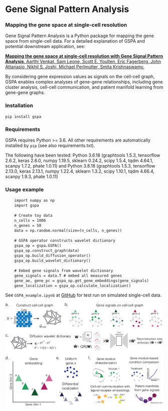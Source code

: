 # Gene Signal Pattern Analysis
### Mapping the gene space at single-cell resolution

Gene Signal Pattern Analysis is a Python package for mapping the gene space from single-cell data. For a detailed explanation of GSPA and potential downstream application, see:

[**Mapping the gene space at single-cell resolution with Gene Signal Pattern Analysis**. Aarthi Venkat, Sam Leone, Scott E. Youlten, Eric Fagerberg, John Attanasio, Nikhil S. Joshi, Michael Perlmutter, Smita Krishnaswamy.](https://www.biorxiv.org/content/10.1101/2023.11.26.568492v1)

By considering gene expression values as signals on the cell-cell graph, GSPA enables complex analyses of gene-gene relationships, including gene cluster analysis, cell-cell communication, and patient manifold learning from gene-gene graphs.

### Installation

```
pip install gspa
```

### Requirements

GSPA requires Python >= 3.6. All other requirements are automatically installed by ``pip`` (see also requirements.txt).

The following have been tested: Python 3.6.18 (graphtools 1.5.3, tensorflow 2.6.2, keras 2.6.0, numpy 1.19.5, sklearn 0.24.2, scipy 1.5.4, tqdm 4.64.1, scanpy 1.7.2, phate 1.0.11) and Python 3.8.18 (graphtools 1.5.3, tensorflow 2.13.0, keras 2.13.1, numpy 1.22.4, sklearn 1.3.2, scipy 1.10.1, tqdm 4.66.4, scanpy 1.9.3, phate 1.0.11)

### Usage example

```
    import numpy as np
    import gspa
    
    # Create toy data
    n_cells = 1000
    n_genes = 50
    data = np.random.normal(size=(n_cells, n_genes))

    # GSPA operator constructs wavelet dictionary
    gspa_op = gspa.GSPA()
    gspa_op.construct_graph(data)
    gspa_op.build_diffusion_operator()
    gspa_op.build_wavelet_dictionary()

    # Embed gene signals from wavelet dictionary
    gene_signals = data.T # embed all measured genes
    gene_ae, gene_pc = gspa_op.get_gene_embeddings(gene_signals)
    gene_localization = gspa_op.calculate_localization()
```
See `GSPA_example.ipynb` at [GitHub](https://github.com/KrishnaswamyLab/Gene-Signal-Pattern-Analysis) for test run on simulated single-cell data.

![](Overview.png)

